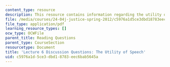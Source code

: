 ```yaml
---
content_type: resource
description: This resource contains information regarding the utility of speech.
file: /media/courses/24-04j-justice-spring-2012/c5976a1d5ce3dbd18783eec6bab5645a_MIT24_04JS12_disc06.pdf
file_type: application/pdf
learning_resource_types: []
ocw_type: OCWFile
parent_title: Reading Questions
parent_type: CourseSection
resourcetype: Document
title: 'Lecture 6 Discussion Questions: The Utility of Speech'
uid: c5976a1d-5ce3-dbd1-8783-eec6bab5645a
---
```

